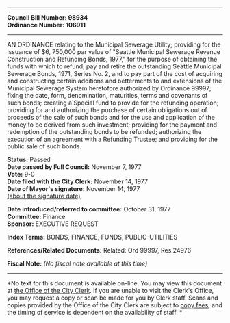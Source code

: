 * * * * *  
  
**Council Bill Number: [](#h0)[](#h2)98934**   
**Ordinance Number: 106911**  
  
* * * * *  
  
AN ORDINANCE relating to the Municipal Sewerage Utility; providing for the issuance of $6, 750,000 par value of "Seattle Municipal Sewerage Revenue Construction and Refunding Bonds, 1977," for the purpose of obtaining the funds with which to refund, pay and retire the outstanding Seattle Municipal Sewerage Bonds, 1971, Series No. 2, and to pay part of the cost of acquiring and constructing certain additions and betterments to and extensions of the Municipal Sewerage System heretofore authorized by Ordinance 99997; fixing the date, form, denomination, maturities, terms and covenants of such bonds; creating a Special fund to provide for the refunding operation; providing for and authorizing the purchase of certain obligations out of proceeds of the sale of such bonds and for the use and application of the money to be derived from such investment; providing for the payment and redemption of the outstanding bonds to be refunded; authorizing the execution of an agreement with a Refunding Trustee; and providing for the public sale of such bonds.  
  
**Status:** Passed   
**Date passed by Full Council:** November 7, 1977   
**Vote:** 9-0   
**Date filed with the City Clerk:** November 14, 1977   
**Date of Mayor's signature:** November 14, 1977   
[(about the signature date)](/~public/approvaldate.htm)   
  
  
**Date introduced/referred to committee:** October 31, 1977   
**Committee:** Finance   
**Sponsor:** EXECUTIVE REQUEST   
  
**Index Terms:** BONDS, FINANCE, FUNDS, PUBLIC-UTILITIES  
  
**References/Related Documents:** Related: Ord 99997, Res 24976  
  
**Fiscal Note:** *(No fiscal note available at this time)*  
  
* * * * *  
  
*No text for this document is available on-line. You may view this document at [the Office of the City Clerk](http://www.seattle.gov/leg/clerk/contactUs.htm). If you are unable to visit the Clerk's Office, you may request a copy or scan be made for you by Clerk staff. Scans and copies provided by the Office of the City Clerk are subject to [copy fees](http://clerk.seattle.gov/~public/clerkfees.htm), and the timing of service is dependent on the availability of staff. *  
  
  
